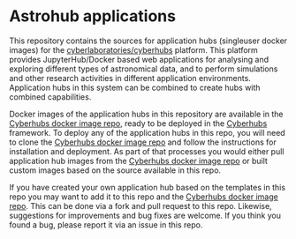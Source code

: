 # Astrohub applications

This repository contains the sources for application hubs (singleuser
docker images) for the
[cyberlaboratories/cyberhubs](https://github.com/cyberlaboratories/cyberhubs)
platform. This platform provides JupyterHub/Docker based web
applications for analysing and exploring different types of
astronomical data, and to perform simulations and other research
activities in different application environments. Application hubs in
this system can be combined to create hubs with combined capabilities.

Docker images of the application hubs in this repository are available
in the [Cyberhubs docker image
repo](https://hub.docker.com/u/cyberhubs), ready to be deployed in the
[Cyberhubs](https://github.com/cyberlaboratories/cyberhubs)
framework. To deploy any of the application hubs in this repo, you
will need to clone the [Cyberhubs docker image
repo](https://hub.docker.com/u/cyberhubs) and follow the instructions
for installation and deployment. As part of that processes you would
either pull application hub images from the [Cyberhubs docker image
repo](https://hub.docker.com/u/cyberhubs) or built custom images based
on the source available in this repo.

If you have created your own application hub based on the templates in
this repo you may want to add it to this repo and the [Cyberhubs
docker image repo](https://hub.docker.com/u/cyberhubs). This can be
done via a fork and pull request to this repo. Likewise, suggestions
for improvements and bug fixes are welcome. If you think you found a
bug, please report it via an issue in this repo.

